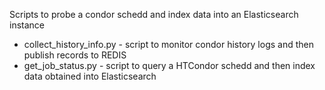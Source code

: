 Scripts to probe a condor schedd and index data into an Elasticsearch instance
* collect_history_info.py  - script to monitor condor history logs and then publish records to REDIS
* get_job_status.py - script to query a HTCondor schedd and then index data obtained into Elasticsearch 
